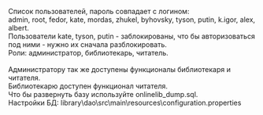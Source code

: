 Список пользователей, пароль совпадает с логином:<br/>
admin,
root,
fedor,
kate,
mordas,
zhukel,
byhovsky,
tyson,
putin,
k.igor,
alex,
albert.<br/>
Пользователи kate, tyson, putin - заблокированы, что бы авторизоваться под ними - нужно их сначала разблокировать.<br/>
Роли: администратор, библиотекарь, читатель.<br/>
<br/>Администратору так же доступены функционалы библиотекаря и читателя.
<br/>Библиотекарю доступен функционал читателя.<br/>
Что бы развернуть базу используйте onlinelib_dump.sql.<br/>
Настройки БД: library\dao\src\main\resources\configuration.properties

